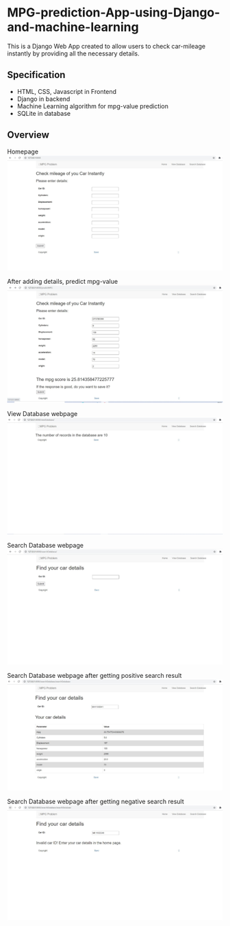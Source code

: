 # MPG-prediction-App-using-Django-and-machine-learning

This is a Django Web App created to allow users to check car-mileage instantly by providing all the necessary details.

## Specification

- HTML, CSS, Javascript in Frontend
- Django in backend
- Machine Learning algorithm for mpg-value prediction
- SQLite in database

## Overview

Homepage
![1](images/homepage.jpg)


After adding details, predict mpg-value
![2](images/predict_mpg.jpg)


View Database webpage
![3](images/view_database.jpg)


Search Database webpage
![4](images/search_database.jpg)


Search Database webpage after getting positive search result
![5](images/search_positive.jpg)


Search Database webpage after getting negative search result
![6](images/search_negative.jpg)
